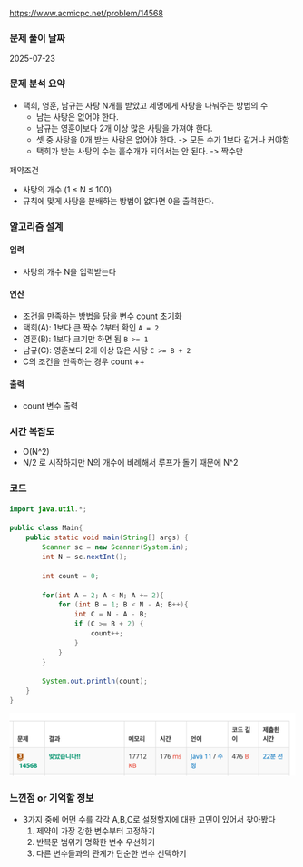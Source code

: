 https://www.acmicpc.net/problem/14568

### 문제 풀이 날짜
2025-07-23

### 문제 분석 요약
- 택희, 영훈, 남규는 사탕 N개를 받았고 세명에게 사탕을 나눠주는 방법의 수
    -  남는 사탕은 없어야 한다.
    - 남규는 영훈이보다 2개 이상 많은 사탕을 가져야 한다.
    - 셋 중 사탕을 0개 받는 사람은 없어야 한다. -> 모든 수가 1보다 같거나 커야함
    - 택희가 받는 사탕의 수는 홀수개가 되어서는 안 된다. -> 짝수만

제약조건
- 사탕의 개수 (1 ≤ N ≤ 100)
-  규칙에 맞게 사탕을 분배하는 방법이 없다면 0을 출력한다.
### 알고리즘 설계

#### 입력
- 사탕의 개수 N을 입력받는다
#### 연산
- 조건을 만족하는 방법을 담을 변수 count 초기화
- 택희(A):  1보다 큰 짝수 2부터 확인 `A = 2`
- 영훈(B): 1보다 크기만 하면 됨 `B >= 1`
- 남규(C): 영훈보다 2개 이상 많은 사탕 `C >= B + 2`
- C의 조건을 만족하는 경우 count ++

#### 출력
- count 변수 출력

### 시간 복잡도
- O(N^2)
- N/2 로 시작하지만 N의 개수에 비례해서 루프가 돌기 때문에 N^2
### 코드
```java  
import java.util.*;

public class Main{
    public static void main(String[] args) {
        Scanner sc = new Scanner(System.in);
        int N = sc.nextInt();
        
        int count = 0;
        
        for(int A = 2; A < N; A += 2){
            for (int B = 1; B < N - A; B++){
                int C = N - A - B;
                if (C >= B + 2) {
                    count++;
                }
            }
        }
        
        System.out.println(count);
    }
}
```

![b14568.png](b14568.png)


### 느낀점 or 기억할 정보
- 3가지 중에 어떤 수를 각각 A,B,C로 설정할지에 대한 고민이 있어서 찾아봤다
    1. 제약이 가장 강한 변수부터 고정하기
    2. 반복문 범위가 명확한 변수 우선하기
    3. 다른 변수들과의 관계가 단순한 변수 선택하기
